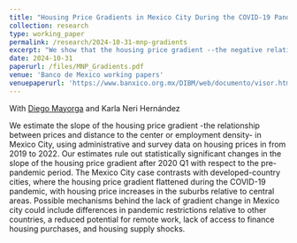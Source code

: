 ```yaml
---
title: "Housing Price Gradients in Mexico City During the COVID-19 Pandemic"
collection: research
type: working_paper
permalink: /research/2024-10-31-mnp-gradients
excerpt: "We show that the housing price gradient --the negative relationship between prices and distance to the center of the city-- did not flatten in Mexico City during the COVID-19 pandemic."
date: 2024-10-31
paperurl: /files/MNP_Gradients.pdf
venue: 'Banco de Mexico working papers'
venuepaperurl: 'https://www.banxico.org.mx/DIBM/web/documento/visor.html?clave=2024-18&locale=en'
---
```

With [Diego Mayorga](https://gufaculty360.georgetown.edu/s/contact/0031Q00002abPhVQAU/diego-mayorga-cordova) and Karla Neri Hernández

We estimate the slope of the housing price gradient -the relationship between prices and distance to the center or employment density- in Mexico City, using administrative and survey data on housing prices in from 2019 to 2022. Our estimates rule out statistically significant changes in the slope of the housing price gradient after 2020 Q1 with respect to the pre-pandemic period. The Mexico City case contrasts with developed-country cities, where the housing price gradient flattened during the COVID-19 pandemic, with housing price increases in the suburbs relative to central areas. Possible mechanisms behind the lack of gradient change in Mexico city could include differences in pandemic restrictions relative to other countries, a reduced potential for remote work, lack of access to finance housing purchases, and housing supply shocks.
